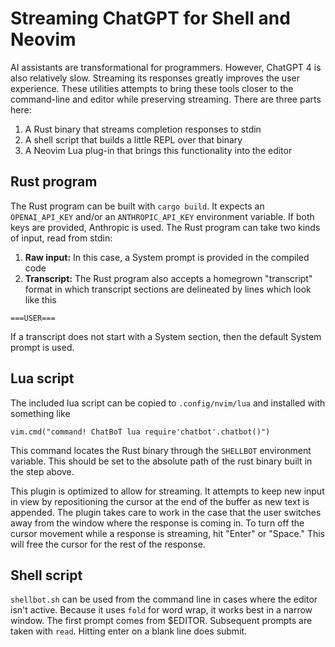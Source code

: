 # Streaming ChatGPT for Shell and Neovim
AI assistants are transformational for programmers. However, ChatGPT 4 is also relatively slow. Streaming its responses greatly improves the user experience. These utilities attempts to bring these tools closer to the command-line and editor while preserving streaming. There are three parts here:
1. A Rust binary that streams completion responses to stdin
2. A shell script that builds a little REPL over that binary
3. A Neovim Lua plug-in that brings this functionality into the editor


## Rust program
The Rust program can be built with `cargo build`. It expects an `OPENAI_API_KEY` and/or an `ANTHROPIC_API_KEY` environment variable. If both keys are provided, Anthropic is used. The Rust program can take two kinds of input, read from stdin:
1. **Raw input:** In this case, a System prompt is provided in the compiled code
2. **Transcript:** The Rust program also accepts a homegrown "transcript" format in which transcript sections are delineated by lines which look like this

```
===USER===
```
If a transcript does not start with a System section, then the default System prompt is used.

## Lua script
The included lua script can be copied to `.config/nvim/lua` and installed with something like 
```
vim.cmd("command! ChatBoT lua require'chatbot'.chatbot()")
```

This command locates the Rust binary through the `SHELLBOT` environment variable. This should be set to the absolute path of the rust binary built in the step above.

This plugin is optimized to allow for streaming. It attempts to keep new input in view by repositioning the cursor at the end of the buffer as new text is appended. The plugin takes care to work in the case that the user switches away from the window where the response is coming in. To turn off the cursor movement while a response is streaming, hit "Enter" or "Space." This will free the cursor for the rest of the response.

## Shell script
`shellbot.sh` can be used from the command line in cases where the editor isn't active. Because it uses `fold` for word wrap, it works best in a narrow window. The first prompt comes from $EDITOR. Subsequent prompts are taken with `read`. Hitting enter on a blank line does submit.
